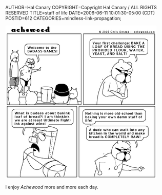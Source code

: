 AUTHOR=Hal Canary
COPYRIGHT=Copyright Hal Canary / ALL RIGHTS RESERVED
TITLE=staff of life
DATE=2006-06-11 10:01:30-05:00 (CDT)
POSTID=612
CATEGORIES=mindless-link-propagation;

[![[nothing is more old school than baking your own damn staff of life]](/images/achewood_2006-06-09.png)](http://www.achewood.com/index.php?date=06092006)  
  
I enjoy _Achewood_ more and more each day.
